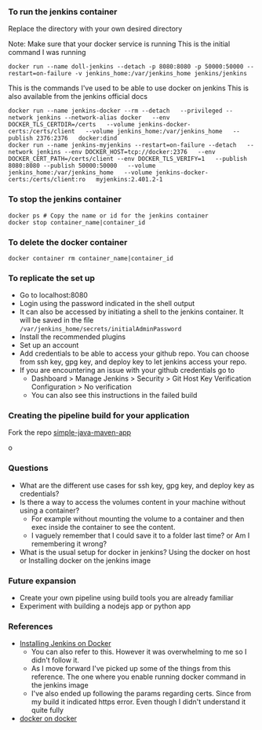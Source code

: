 ### To run the jenkins container

Replace the directory with your own desired directory

Note: Make sure that your docker service is running
This is the initial command I was running 
```
docker run --name doll-jenkins --detach -p 8080:8080 -p 50000:50000 --restart=on-failure -v jenkins_home:/var/jenkins_home jenkins/jenkins 
```
This is the commands I've used to be able to use docker on jenkins
This is also available from the jenkins official docs
```
docker run --name jenkins-docker --rm --detach   --privileged --network jenkins --network-alias docker   --env DOCKER_TLS_CERTDIR=/certs   --volume jenkins-docker-certs:/certs/client   --volume jenkins_home:/var/jenkins_home   --publish 2376:2376   docker:dind
docker run --name jenkins-myjenkins --restart=on-failure --detach   --network jenkins --env DOCKER_HOST=tcp://docker:2376   --env DOCKER_CERT_PATH=/certs/client --env DOCKER_TLS_VERIFY=1   --publish 8080:8080 --publish 50000:50000   --volume jenkins_home:/var/jenkins_home   --volume jenkins-docker-certs:/certs/client:ro   myjenkins:2.401.2-1
```

### To stop the jenkins container

```
docker ps # Copy the name or id for the jenkins container
docker stop container_name|container_id
```


### To delete the docker container
```
docker container rm container_name|container_id
```

### To replicate the set up
- Go to localhost:8080 
- Login using the password indicated in the shell output
- It can also be accessed by initiating a shell to the jenkins container. It will be saved in the file `/var/jenkins_home/secrets/initialAdminPassword`
- Install the recommended plugins
- Set up an account
- Add credentials to be able to access your github repo. You can choose from ssh key, gpg key, and deploy key to let jenkins access your repo.
- If you are encountering an issue with your github credentials go to 
  - Dashboard > Manage Jenkins > Security > Git Host Key Verification Configuration > No verification
  - You can also see this instructions in the failed build


### Creating the pipeline build for your application
Fork the repo [simple-java-maven-app](https://github.com/jenkins-docs/simple-java-maven-app)

o

### Questions
- What are the different use cases for ssh key, gpg key, and deploy key as credentials?
- Is there a way to access the volumes content in your machine without using a container?
  - For example without mounting the volume to a container and then exec inside the container to see the content.
  - I vaguely remember that I could save it to a folder last time? or Am I remembering 
it wrong?
- What is the usual setup for docker in jenkins? Using the docker on host or Installing docker on the jenkins image


### Future expansion
- Create your own pipeline using build tools you are already familiar
- Experiment with building a nodejs app or python app

### References
- [Installing Jenkins on Docker](https://www.jenkins.io/doc/book/installing/docker/)
  - You can also refer to this. However it was overwhelming to me so I didn't follow it.
  - As I move forward I've picked up some of the things from this reference. The one where you enable running docker command in the jenkins image
  - I've also ended up following the params regarding certs. Since from my build it indicated https error. Even though I didn't understand it quite fully
- [docker on docker](http://jpetazzo.github.io/2015/09/03/do-not-use-docker-in-docker-for-ci/)
